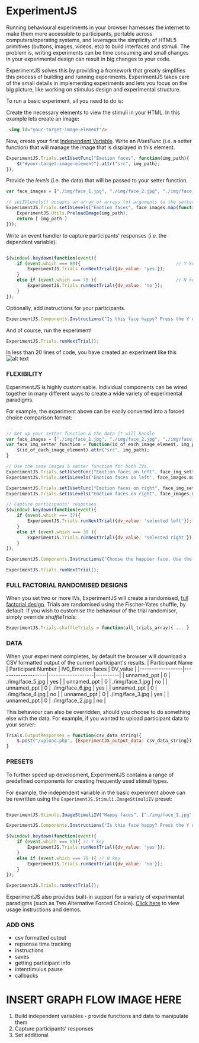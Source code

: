 # ExperimentJS

Running behavioural experiments in your browser harnesses the internet to make them more accessible to participants,
portable across computers/operating systems, and leverages the simplicity of HTML5 primitives (buttons, images, videos, etc) to build interfaces and stimuli.
The problem is, writing experiments can be time consuming and small changes in your experimental design can result in big
 changes to your code.

ExperimentJS solves this by providing a framework that greatly simplifies this process of building and running experiments.
ExperimentJS takes care of the small details in implementing experiments and lets you focus on the big picture,
like working on stimulus design and experimental structure.

To run a basic experiment, all you need to do is:

Create the necessary elements to view the stimuli in your HTML. In this example lets create an image:
```HTML
 <img id="your-target-image-element"/>
```

Now, create your first [Independent Variable](https://en.wikipedia.org/wiki/Dependent_and_independent_variables).
Write an *IVsetFunc* (i.e. a setter function) that will manage the image that is displayed in this element.

```javascript
ExperimentJS.Trials.setIVsetFunc("Emotion faces", function(img_path){         // (iv name, setter function)
    $("#your-target-image-element").attr("src", img_path);
});
```

Provide the *levels* (i.e. the data) that will be passed to your setter function.

```javascript
var face_images = ["./img/face_1.jpg", "./img/face_2.jpg", "./img/face_3.jpg", "./img/face_4.jpg", "./img/face_5.jpg", "./img/face_6.jpg"];

// setIVLevels() accepts an array of arrays (of arguments to the setter function)
ExperimentJS.Trials.setIVLevels("Emotion faces", face_images.map(function(img_path){      // (iv name, levels)
    ExperimentJS.Utils.PreloadImage(img_path);
    return [ img_path ]
}));
```

Write an event handler to capture participants' responses (i.e. the dependent variable).

```javascript

$(window).keydown(function(event){
    if (event.which === 89){                                    // Y key
        ExperimentJS.Trials.runNextTrial({dv_value: 'yes'});
    }
    else if (event.which === 78 ){                              // N key
        ExperimentJS.Trials.runNextTrial({dv_value: 'no'});
    }
});

```

Optionally, add instructions for your participants.

```javascript
ExperimentJS.Components.Instructions("Is this face happy? Press the Y or N keys to respond.");
```

And of course, run the experiment!

```javascript
ExperimentJS.Trials.runNextTrial();
```

In less than 20 lines of code, you have created an experiment like this
![alt text](../examples/gifs/basic_example_demo_vid.gif "Video of basic example")


### FLEXIBILITY

ExperimentJS is highly customisable. Individual components can be wired together in many different ways to
create a wide variety of experimental paradigms.

For example, the experiment above can be easily converted into a forced choice comparison format:

```javascript

// Set up your setter function & the data it will handle
var face_images = ["./img/face_1.jpg", "./img/face_2.jpg", "./img/face_3.jpg", "./img/face_4.jpg", "./img/face_5.jpg", "./img/face_6.jpg"];
var face_img_setter_function = function(id_of_each_image_element, img_path){
    $(id_of_each_image_element).attr("src", img_path);
}

// Use the same images & setter function for both IVs.
ExperimentJS.Trials.setIVsetFunc("Emotion faces on left", face_img_setter_function);
ExperimentJS.Trials.setIVLevels("Emotion faces on left", face_images.map( function(img_path){ ExperimentJS.Utils.PreloadImage(img_path); return ["#lh_img", img_path] }) );

ExperimentJS.Trials.setIVsetFunc("Emotion faces on right", face_img_setter_function);
ExperimentJS.Trials.setIVLevels("Emotion faces on right", face_images.map( function(img_path){ return ["#rh_img", img_path] }) );

// Capture participants' responses
$(window).keydown(function(event){
    if (event.which === 37){                                                // left arrow key
        ExperimentJS.Trials.runNextTrial({dv_value: 'selected left'});
    }
    else if (event.which === 39 ){                                          // right arrow key
        ExperimentJS.Trials.runNextTrial({dv_value: 'selected right'});
    }
});

ExperimentJS.Components.Instructions("Choose the happier face. Use the left and right arrow keys to respond");

ExperimentJS.Trials.runNextTrial();
```


### FULL FACTORIAL RANDOMISED DESIGNS

When you set two or more IVs, ExperimentJS will create a randomised, [full factorial design](https://en.wikipedia.org/wiki/Factorial_experiment).
Trials are randomised using the Fischer-Yates shuffle, by default.
If you wish to customise the behaviour of the trial randomiser, simply override *shuffleTrials*:
```javascript
ExperimentJS.Trials.shuffleTrials = function(all_trials_array){ ... }
```


### DATA

When your experiment completes, by default the browser will download a CSV formatted output of the current participant's results.
| Participant Name | Participant Number | IV0_Emotion faces | DV_value |
|------------------|--------------------|-------------------|----------|
| unnamed_ppt      | 0                  | ./img/face_5.jpg  | yes      |
| unnamed_ppt      | 0                  | ./img/face_1.jpg  | no       |
| unnamed_ppt      | 0                  | ./img/face_6.jpg  | yes      |
| unnamed_ppt      | 0                  | ./img/face_4.jpg  | no       |
| unnamed_ppt      | 0                  | ./img/face_3.jpg  | yes      |
| unnamed_ppt      | 0                  | ./img/face_2.jpg  | no       |

This behaviour can also be overridden, should you choose to do something else with the data.
For example, if you wanted to upload participant data to your server:

```javascript
Trials.OutputResponses = function(csv_data_string){
    $.post("/upload.php", {ExperimentJS_output_data: csv_data_string});
}
```



### PRESETS
To further speed up development, ExperimentJS contains a range of predefined components for creating frequently
used stimuli types.

For example, the independent variable in the basic experiment above can be rewritten using the `ExperimentJS.Stimuli.ImageStimuliIV` preset:

```javascript

ExperimentJS.Stimuli.ImageStimuliIV("Happy faces", ["./img/face_1.jpg", "./img/face_2.jpg", "./img/face_3.jpg", "./img/face_4.jpg", "./img/face_5.jpg", "./img/face_6.jpg"]);

ExperimentJS.Components.Instructions("Is this face happy? Press the Y or N keys to respond.");

$(window).keydown(function(event){
    if (event.which === 89){ // Y key
        ExperimentJS.Trials.runNextTrial({dv_value: 'yes'});
    }
    else if (event.which === 78 ){ // N key
        ExperimentJS.Trials.runNextTrial({dv_value: 'no'});
    }
});

ExperimentJS.Trials.runNextTrial();

```

ExperimentJS also provides built-in support for a variety of experimental paradigms (such as Two Alternative Forced Choice).
[Click here](TODO) to view usage instructions and demos.



### ADD ONS
- csv formatted output
- repsonse time tracking
- instructions
- saves
- getting participant info
- interstimulus pause
- callbacks

# INSERT GRAPH FLOW IMAGE HERE
1. Build independent variables - provide functions and data to manipulate them
2. Capture participants' responses
3. Set additional